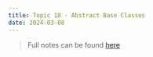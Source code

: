 ```yaml
---
title: Topic 18 - Abstract Base Classes
date: 2024-03-08
---
```


> Full notes can be found [here](https://ics.uci.edu/~thornton/ics33/Notes/AbstractBaseClasses/)
